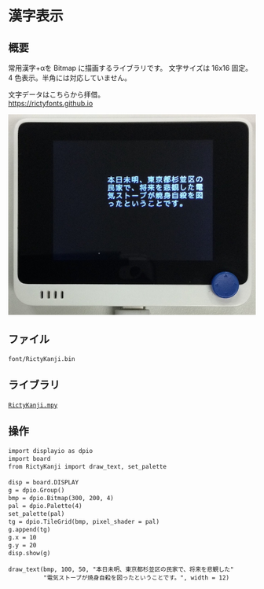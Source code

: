 # 漢字表示

## 概要
常用漢字+αを Bitmap に描画するライブラリです。
文字サイズは 16x16 固定。4 色表示。半角には対応していません。

文字データはこちらから拝借。<br/>
https://rictyfonts.github.io <br/>

![Kanji](./Kanji.jpg)

## ファイル
   `font/RictyKanji.bin`

## ライブラリ
   [`RictyKanji.mpy`](/libsrc/RictyKanji.py)

## 操作
```
import displayio as dpio
import board
from RictyKanji import draw_text, set_palette

disp = board.DISPLAY
g = dpio.Group()
bmp = dpio.Bitmap(300, 200, 4)
pal = dpio.Palette(4)
set_palette(pal)
tg = dpio.TileGrid(bmp, pixel_shader = pal)
g.append(tg)
g.x = 10
g.y = 20
disp.show(g)

draw_text(bmp, 100, 50, "本日未明、東京都杉並区の民家で、将来を悲観した"
          "電気ストーブが焼身自殺を図ったということです。", width = 12)
```
